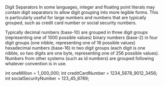 Digit Separators
In some languages, integer and floating point literals may contain digit separators to allow digit grouping into more legible forms. This is particularly useful for large numbers and numbers that are typically grouped, such as credit card number or social security numbers.

Typically
decimal numbers (base-10) are grouped in three digit groups (representing one of 1000 possible values)
binary numbers (base-2) in four digit groups (one nibble, representing one of 16 possible values)
hexadecimal numbers (base-16) in two digit groups (each digit is one nibble, so two digits are one byte, representing one of 256 possible values).
Numbers from other systems (such as id numbers) are grouped following whatever convention is in use.

int oneMillion = 1_000_000;
int creditCardNumber = 1234_5678_9012_3456;
int socialSecurityNumber = 123_45_6789;

